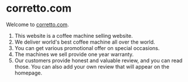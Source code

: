 # corretto.com

Welcome to [corretto.com](https://github.com/facebook/create-react-app).

1. This website is a coffee machine selling website.
2. We deliver world's best coffee machine all over the world.
3. You can get various promotional offer on special occasions.
4. The machines we sell provide one year warranty.  
5. Our customers provide honest and valuable review, and you can read those. You can also add your own review that will appear on the homepage.


